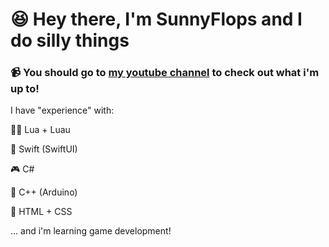 # 😆 Hey there, I'm SunnyFlops and I do silly things
### 📹 You should go to [my youtube channel](youtube.com/@SunnyFlops) to check out what i'm up to!

I have "experience" with:

🏃‍♂️ Lua + Luau

📱 Swift (SwiftUI)

🎮 C#

🤖 C++ (Arduino) 

📝 HTML + CSS

... and i'm learning game development!
